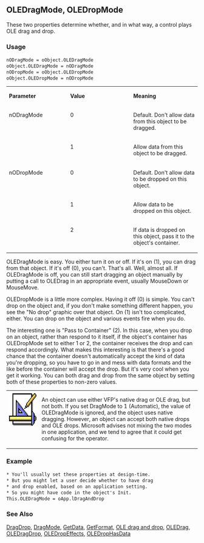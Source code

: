 ## OLEDragMode, OLEDropMode

These two properties determine whether, and in what way, a control plays OLE drag and drop.

### Usage

```foxpro
nODragMode = oObject.OLEDragMode
oObject.OLEDragMode = nODragMode
nODropMode = oObject.OLEDropMode
oObject.OLEDropMode = nODropMode
```
<table>
<tr>
  <td width="32%" valign="top">
  <p><b>Parameter</b></p>
  </td>
  <td width="23%" valign="top">
  <p><b>Value</b></p>
  </td>
  <td width="45%" valign="top">
  <p><b>Meaning</b></p>
  </td>
 </tr>
<tr>
  <td width="32%" rowspan="2" valign="top">
  <p>nODragMode</p>
  </td>
  <td width="23%" valign="top">
  <p>0</p>
  </td>
  <td width="45%" valign="top">
  <p>Default. Don't allow data from this object to be dragged.</p>
  </td>
 </tr>
<tr>
  <td width="33%" valign="top">
  <p>1</p>
  </td>
  <td width="67%" valign="top">
  <p>Allow data from this object to be dragged.</p>
  </td>
 </tr>
<tr>
  <td width="32%" rowspan="3" valign="top">
  <p>nODropMode</p>
  </td>
  <td width="23%" valign="top">
  <p>0</p>
  </td>
  <td width="45%" valign="top">
  <p>Default. Don't allow data to be dropped on this object.</p>
  </td>
 </tr>
<tr>
  <td width="33%" valign="top">
  <p>1</p>
  </td>
  <td width="67%" valign="top">
  <p>Allow data to be dropped on this object.</p>
  </td>
 </tr>
<tr>
  <td width="33%" valign="top">
  <p>2</p>
  </td>
  <td width="67%" valign="top">
  <p>If data is dropped on this object, pass it to the object's container.</p>
  </td>
 </tr>
</table>

OLEDragMode is easy. You either turn it on or off. If it's on (1), you can drag from that object. If it's off (0), you can't. That's all. Well, almost all. If OLEDragMode is off, you can still start dragging an object manually by putting a call to OLEDrag in an appropriate event, usually MouseDown or MouseMove.

OLEDropMode is a little more complex. Having it off (0) is simple. You can't drop on the object and, if you don't make something different happen, you see the "No drop" graphic over that object. On (1) isn't too complicated, either. You can drop on the object and various events fire when you do. 

The interesting one is "Pass to Container" (2). In this case, when you drop on an object, rather than respond to it itself, if the object's container has OLEDropMode set to either 1 or 2, the container receives the drop and can respond accordingly. What makes this interesting is that there's a good chance that the container doesn't automatically accept the kind of data you're dropping, so you have to go in and mess with data formats and the like before the container will accept the drop. But it's very cool when you get it working. You can both drag and drop from the same object by setting both of these properties to non-zero values. 

<table>
<tr>
  <td width="17%" valign="top">
<img width="94" height="94" src="design.gif">
  </td>
  <td width="83%">
  <p>An object can use either VFP's native drag or OLE drag, but not both. If you set DragMode to 1 (Automatic), the value of OLEDragMode is ignored, and the object uses native dragging. However, an object can accept both native drops and OLE drops. Microsoft advises not mixing the two modes in one application, and we tend to agree that it could get confusing for the operator.</p>
  </td>
 </tr>
</table>

### Example

```foxpro
* You'll usually set these properties at design-time.
* But you might let a user decide whether to have drag
* and drop enabled, based on an application setting.
* So you might have code in the object's Init.
This.OLEDragMode = oApp.lDragAndDrop
```
### See Also

[DragDrop](s4g356.md), [DragMode](s4g356.md), [GetData](s4g776.md), [GetFormat](s4g778.md), [OLE drag and drop](s4g830.md), [OLEDrag](s4g824.md), [OLEDragDrop](s4g823.md), [OLEDropEffects](s4g827.md), [OLEDropHasData](s4g827.md)